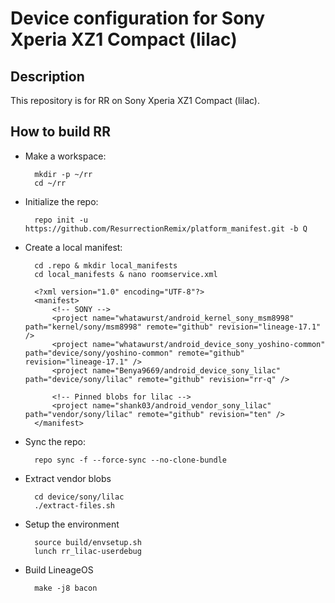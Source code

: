Device configuration for Sony Xperia XZ1 Compact (lilac)
========================================================

Description
-----------

This repository is for RR on Sony Xperia XZ1 Compact (lilac).

How to build RR
----------------------

* Make a workspace:

        mkdir -p ~/rr
        cd ~/rr

* Initialize the repo:

        repo init -u https://github.com/ResurrectionRemix/platform_manifest.git -b Q

* Create a local manifest:

        cd .repo & mkdir local_manifests
        cd local_manifests & nano roomservice.xml

        <?xml version="1.0" encoding="UTF-8"?>
        <manifest>
            <!-- SONY -->
            <project name="whatawurst/android_kernel_sony_msm8998" path="kernel/sony/msm8998" remote="github" revision="lineage-17.1" />
            <project name="whatawurst/android_device_sony_yoshino-common" path="device/sony/yoshino-common" remote="github" revision="lineage-17.1" />
            <project name="Benya9669/android_device_sony_lilac" path="device/sony/lilac" remote="github" revision="rr-q" />

            <!-- Pinned blobs for lilac -->
            <project name="shank03/android_vendor_sony_lilac" path="vendor/sony/lilac" remote="github" revision="ten" />
        </manifest>

* Sync the repo:

        repo sync -f --force-sync --no-clone-bundle

* Extract vendor blobs

        cd device/sony/lilac
        ./extract-files.sh

* Setup the environment

        source build/envsetup.sh
        lunch rr_lilac-userdebug

* Build LineageOS

        make -j8 bacon
